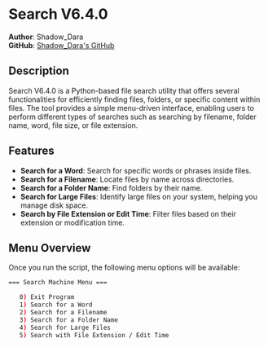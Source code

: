 # Search V6.4.0

**Author**: Shadow_Dara  
**GitHub**: [Shadow_Dara's GitHub](https://github.com/shadowdara)

## Description

Search V6.4.0 is a Python-based file search utility that offers several functionalities for efficiently finding files, folders, or specific content within files. The tool provides a simple menu-driven interface, enabling users to perform different types of searches such as searching by filename, folder name, word, file size, or file extension.

## Features

- **Search for a Word**: Search for specific words or phrases inside files.
- **Search for a Filename**: Locate files by name across directories.
- **Search for a Folder Name**: Find folders by their name.
- **Search for Large Files**: Identify large files on your system, helping you manage disk space.
- **Search by File Extension or Edit Time**: Filter files based on their extension or modification time.

## Menu Overview

Once you run the script, the following menu options will be available:

```bash
=== Search Machine Menu ===

   0) Exit Program
   1) Search for a Word
   2) Search for a Filename
   3) Search for a Folder Name
   4) Search for Large Files
   5) Search with File Extension / Edit Time

